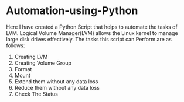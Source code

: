 # Automation-using-Python
Here I have created a Python Script that helps to automate the tasks of LVM. Logical Volume Manager(LVM) allows the Linux kernel to manage large disk drives effectively. 
The tasks this script can Perform are as follows:
1) Creating LVM 
2) Creating Volume Group
3) Format 
4) Mount
5) Extend them without any data loss
6) Reduce them without any data loss
7) Check The Status
